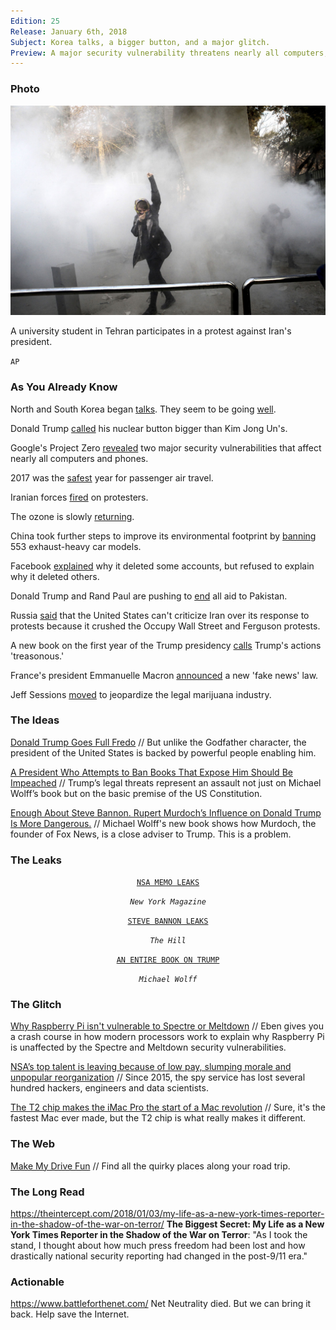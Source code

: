 ```yaml
---
Edition: 25
Release: January 6th, 2018
Subject: Korea talks, a bigger button, and a major glitch.
Preview: A major security vulnerability threatens nearly all computers, phones, and servers. North Korea and South Korea are talking again.
---
```


### Photo

![tehran.jpg](tehran.jpg)

A university student in Tehran participates in a protest against Iran's president.

`AP`

### As You Already Know
North and South Korea began [talks](https://edition.cnn.com/2018/01/04/asia/north-korea-south-korea-talks-intl/index.html). They seem to be going [well](https://www.cnn.com/2017/12/31/asia/kim-jong-un-new-year-address-nuclear/index.html).

Donald Trump [called](https://www.rt.com/usa/414864-trump-nuclear-button-north-korea/) his nuclear button bigger than Kim Jong Un's.

Google's Project Zero [revealed](https://googleprojectzero.blogspot.com/2018/01/reading-privileged-memory-with-side.html) two major security vulnerabilities that affect nearly all computers and phones.

2017 was the [safest](https://in.reuters.com/article/aviation-safety/2017-safest-year-on-record-for-commercial-passenger-air-travel-groups-idINKBN1EQ17J) year for passenger air travel.

Iranian forces [fired](http://www.telegraph.co.uk/news/2017/12/30/iranian-students-clash-police-tehran-protests-enter-third-day/) on protesters.

The ozone is slowly [returning](https://arstechnica.com/science/2018/01/new-measurement-confirms-the-ozone-is-coming-back/).

China took further steps to improve its environmental footprint by [banning](https://www.autoblog.com/2017/12/29/china-smog-553-cars-banned/) 553 exhaust-heavy car models.

Facebook [explained](https://www.theguardian.com/us-news/2018/jan/04/facebook-chechnya-ramzan-kadyrov-political-censorship) why it deleted some accounts, but refused to explain why it deleted others.

Donald Trump and Rand Paul are pushing to [end](https://timesofindia.indiatimes.com/world/us/good-idea-trump-responds-to-senator-rand-pauls-proposal-to-stop-all-aid-to-pakistan/articleshow/62392171.cms) all aid to Pakistan.

Russia [said](http://www.newsweek.com/russia-tells-us-back-iran-and-focus-ferguson-riots-and-occupy-wall-street-768949) that the United States can't criticize Iran over its response to protests because it crushed the Occupy Wall Street and Ferguson protests.

A new book on the first year of the Trump presidency [calls](https://www.theguardian.com/us-news/2018/jan/03/donald-trump-russia-steve-bannon-michael-wolff) Trump's actions 'treasonous.'

France's president Emmanuelle Macron [announced](http://www.bbc.com/news/world-europe-42560688) a new 'fake news' law.

Jeff Sessions [moved](http://time.com/5088442/jeff-sessions-marijuana-legal/) to jeopardize the legal marijuana industry.

### The Ideas

[Donald Trump Goes Full Fredo](https://www.theatlantic.com/politics/archive/2018/01/donald-trump-goes-full-fredo/549875/) // But unlike the Godfather character, the president of the United States is backed by powerful people enabling him.

[A President Who Attempts to Ban Books That Expose Him Should Be Impeached](https://www.thenation.com/article/a-president-who-attempts-to-ban-books-that-expose-him-should-be-impeached/) // Trump’s legal threats represent an assault not just on Michael Wolff’s book but on the basic premise of the US Constitution.

[Enough About Steve Bannon. Rupert Murdoch’s Influence on Donald Trump Is More Dangerous.](https://theintercept.com/2018/01/06/rupert-murdoch-trump-fire-and-fury-steve-bannon/) // Michael Wolff's new book shows how Murdoch, the founder of Fox News, is a close adviser to Trump. This is a problem.

### The Leaks

<center>

[`NSA MEMO LEAKS`](http://nymag.com/daily/intelligencer/2018/01/nsa-chief-mike-rogerss-classified-retirement-memo-leaks.html)

*`New York Magazine`*

[`STEVE BANNON LEAKS`](http://thehill.com/homenews/media/367482-limbaugh-most-leaks-coming-from-white-house-were-from-bannon)

*`The Hill`*

[`AN ENTIRE BOOK ON TRUMP`](https://en.wikipedia.org/wiki/Fire_and_Fury)

*`Michael Wolff`*

</center>

### The Glitch
[Why Raspberry Pi isn't vulnerable to Spectre or Meltdown](https://www.raspberrypi.org/blog/why-raspberry-pi-isnt-vulnerable-to-spectre-or-meltdown/) // Eben gives you a crash course in how modern processors work to explain why Raspberry Pi is unaffected by the Spectre and Meltdown security vulnerabilities.

[NSA’s top talent is leaving because of low pay, slumping morale and unpopular reorganization](https://www.washingtonpost.com/world/national-security/the-nsas-top-talent-is-leaving-because-of-low-pay-and-battered-morale/2018/01/02/ff19f0c6-ec04-11e7-9f92-10a2203f6c8d_story.html) // Since 2015, the spy service has lost several hundred hackers, engineers and data scientists.

[The T2 chip makes the iMac Pro the start of a Mac revolution](https://www.macworld.com/article/3245764/macs/the-t2-chip-makes-the-imac-pro-the-start-of-a-mac-revolution.html) // Sure, it's the fastest Mac ever made, but the T2 chip is what really makes it different.

### The Web

[Make My Drive Fun](https://makemydrive.fun/) // Find all the quirky places along your road trip.

### The Long Read
https://theintercept.com/2018/01/03/my-life-as-a-new-york-times-reporter-in-the-shadow-of-the-war-on-terror/ **The Biggest Secret: My Life as a New York Times Reporter in the Shadow of the War on Terror**: "As I took the stand, I thought about how much press freedom had been lost and how drastically national security reporting had changed in the post-9/11 era."

### Actionable
https://www.battleforthenet.com/ Net Neutrality died. But we can bring it back. Help save the Internet.
